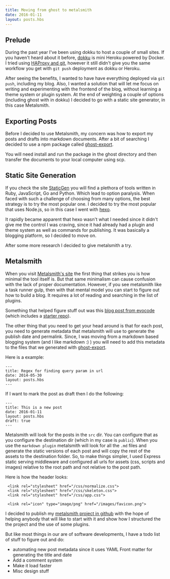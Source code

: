 ```yaml
---
title: Moving from ghost to metalsmith
date: 2016-01-11
layout: posts.hbs
---
```


## Prelude

During the past year I've been using dokku to host a couple of small sites. If you haven't heard about it before, [dokku](http://dokku.viewdocs.io/dokku/) is mini Heroku powered by Docker. I tried using [HAProxy and git](http://gtothesquare.com/posts/hosting-many-node-js-apps-in-one-server-with-haproxy/), however it still didn't give you the same workflow you get with `git push` deployment as dokku or Heroku.

After seeing the benefits, I wanted to have have everything deployed via `git push`, including my blog. Also, I wanted a solution that will let me focus on writing and experimenting with the frontend of the blog, without learning a theme system or plugin system. At the end of weighting a couple of options (including ghost with in dokku) I decided to go with a static site generator, in this case Metalsmith.


## Exporting Posts

Before I decided to use Metalsmith, my concern was how to export my posts and drafts into markdown documents. After a bit of searching I decided to use a npm package called [ghost-export](https://github.com/brianokeefe/ghost-export). 

You will need install and run the package in the ghost directory and then transfer the documents to your local computer using scp.

## Static Site Generation

If you check the site [StaticGen](https://www.staticgen.com/) you will find a plethora of tools written in Ruby, JavaScript, Go and Python. Which lead to option paralysis. When faced with such a challenge of choosing from many options, the best  strategy is to try the most popular one. I decided to try the most popular that uses Node.js, so in this case I went with [hexo](https://hexo.io/). 

It rapidly became apparent that hexo wasn't what I needed since it didn't give me the control I was craving, since it had already had a plugin and theme system as well as commands for publishing. It was basically a blogging platform, so I decided to move on.

After some more research I decided to give metalsmith a try. 

## Metalsmith

When you visit [Metalsmith's site](http://www.metalsmith.io/)  the first thing that strikes you is how minimal the tool itself is. But that same minimalism can cause confusion with the lack of proper documentation. However, if you see metalsmith like a task runner gulp, then with that mental model you can start to figure out how to build a blog. It requires a lot of reading and searching in the list of plugins.

Something that helped figure stuff out was this [blog post from evocode](http://evocode.com/blog/mastering-metalsmith-best-practices-for-static-sites/) (which includes a [starter repo](https://github.com/evocode/metalsmith-base)).

The other thing that you need to get your head around is that for each post, you need to generate metadata that metalsmith will use to generate the publish date and permalink. Since, I was moving from a markdown based blogging system (and I like markdown :) ) you will need to add this metadata to the files that we generated with [ghost-export](https://github.com/brianokeefe/ghost-export).

Here is a example:

```
---
title: Regex for finding query param in url
date: 2014-05-30
layout: posts.hbs
---
```

If I want to mark the post as draft then I do the following:

```
---
title: This is a new post
date: 2016-01-11
layout: posts.hbs
draft: true
---
```

Metalsmith will look for the posts in the `src` dir. You can configure that as you configure the destination dir (which in my case is `public`). When you use the `markdown plugin` metalsmith will look for all the `.md` files and generate the static versions of each post and will copy the rest of the assets to the destination folder. So, to make things simpler, I used Express static serving middleware and configured all urls for assets (css, scripts and images) relative to the root path and not relative to the post path.

Here is how the header looks:

```
 <link rel="stylesheet" href="/css/normalize.css">
 <link rel="stylesheet" href="/css/skeleton.css">
 <link rel="stylesheet" href="/css/app.css">

 <link rel="icon" type="image/png" href="/images/favicon.png">
```

I decided to publish my [metalsmith project in github](https://github.com/gtothesquare/gtothesquare) with the hope of helping anybody that will like to start with it and show how I structured the the project and the use of some plugins.

But like most things in our are of software developments, I have a todo list of stuff to figure out and do:

- automating new post metadata since it uses YAML Front matter for generating the title and date
- Add a comment system 
- Make it load faster
- Misc design stuff




